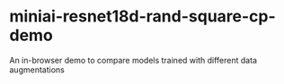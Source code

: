# miniai-resnet18d-rand-square-cp-demo
  An in-browser demo to compare models trained with different data augmentations 
